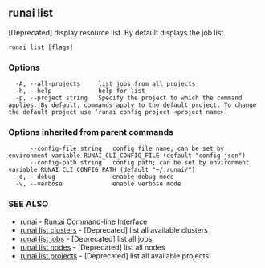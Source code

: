 ## runai list

[Deprecated] display resource list. By default displays the job list

```
runai list [flags]
```

### Options

```
  -A, --all-projects     list jobs from all projects
  -h, --help             help for list
  -p, --project string   Specify the project to which the command applies. By default, commands apply to the default project. To change the default project use ‘runai config project <project name>’
```

### Options inherited from parent commands

```
      --config-file string   config file name; can be set by environment variable RUNAI_CLI_CONFIG_FILE (default "config.json")
      --config-path string   config path; can be set by environment variable RUNAI_CLI_CONFIG_PATH (default "~/.runai/")
  -d, --debug                enable debug mode
  -v, --verbose              enable verbose mode
```

### SEE ALSO

* [runai](runai.md)	 - Run:ai Command-line Interface
* [runai list clusters](runai_list_clusters.md)	 - [Deprecated] list all available clusters
* [runai list jobs](runai_list_jobs.md)	 - [Deprecated] list all jobs
* [runai list nodes](runai_list_nodes.md)	 - [Deprecated] list all nodes
* [runai list projects](runai_list_projects.md)	 - [Deprecated] list all available projects

